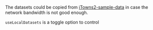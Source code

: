 The datasets could be copied from [iTowns2-sample-data](https://github.com/iTowns/iTowns2-sample-data) in case the network bandwidth is not good enough.

`useLocalDatasets` is a toggle option to control 